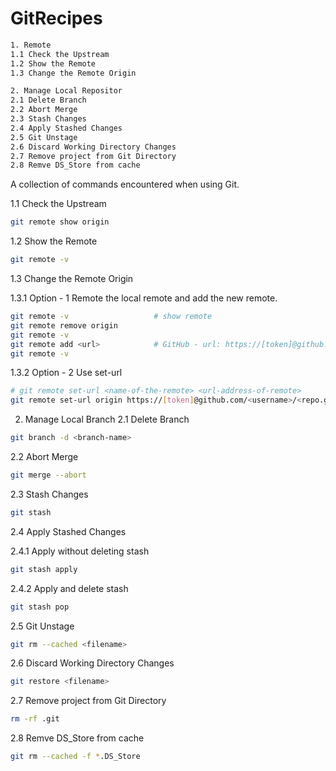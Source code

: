 # GitRecipes

```bash
1. Remote
1.1 Check the Upstream
1.2 Show the Remote
1.3 Change the Remote Origin

2. Manage Local Repositor
2.1 Delete Branch
2.2 Abort Merge
2.3 Stash Changes
2.4 Apply Stashed Changes
2.5 Git Unstage
2.6 Discard Working Directory Changes
2.7 Remove project from Git Directory
2.8 Remve DS_Store from cache
```

A collection of commands encountered when using Git.

1.1 Check the Upstream
```bash
git remote show origin
```

1.2 Show the Remote
```bash
git remote -v
```

1.3 Change the Remote Origin

1.3.1 Option - 1
Remote the local remote and add the new remote.
```bash
git remote -v                   # show remote
git remote remove origin
git remote -v
git remote add <url>            # GitHub - url: https://[token]@github.com/[username][repo]
git remote -v
```
1.3.2 Option - 2
Use set-url
```bash
# git remote set-url <name-of-the-remote> <url-address-of-remote>
git remote set-url origin https://[token]@github.com/<username>/<repo.git>
```


2. Manage Local Branch
2.1 Delete Branch
```bash
git branch -d <branch-name>
```

2.2 Abort Merge
```bash
git merge --abort
```

2.3 Stash Changes
```bash
git stash
```

2.4 Apply Stashed Changes

2.4.1 Apply without deleting stash
```bash
git stash apply
```

2.4.2 Apply and delete stash
```bash
git stash pop
```

2.5 Git Unstage
```bash
git rm --cached <filename>
```

2.6 Discard Working Directory Changes
```bash
git restore <filename>
```

2.7 Remove project from Git Directory
```bash
rm -rf .git
```

2.8 Remve DS_Store from cache
```bash
git rm --cached -f *.DS_Store
```